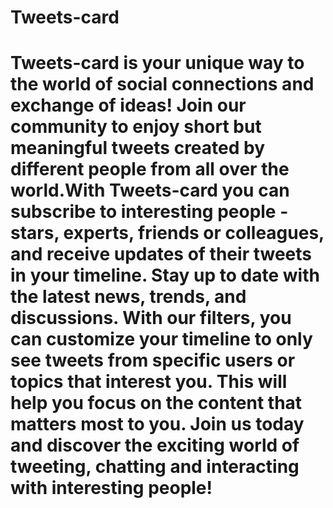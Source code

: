<h1>Tweets-card<h1>

<p> Tweets-card is your unique way to the world of social connections and exchange of ideas! Join our community to enjoy short but meaningful tweets created by different people from all over the world.With Tweets-card you can subscribe to interesting people - stars, experts, friends or colleagues, and receive updates of their tweets in your timeline. Stay up to date with the latest news, trends, and discussions. With our filters, you can customize your timeline to only see tweets from specific users or topics that interest you. This will help you focus on the content that matters most to you. Join us today and discover the exciting world of tweeting, chatting and interacting with interesting people!
<p>
